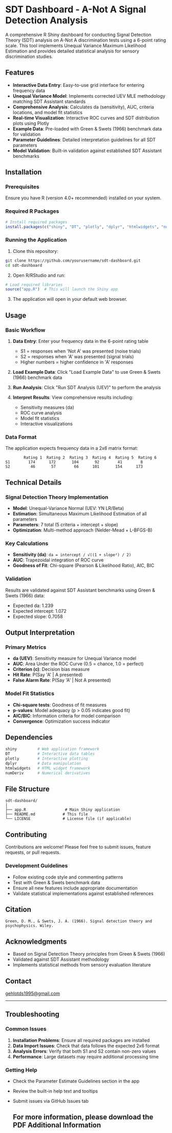 # SDT Dashboard - A-Not A Signal Detection Analysis

A comprehensive R Shiny dashboard for conducting Signal Detection Theory (SDT) analysis on A-Not A discrimination tests using a 6-point rating scale. This tool implements Unequal Variance Maximum Likelihood Estimation and provides detailed statistical analysis for sensory discrimination studies.

## Features

- **Interactive Data Entry**: Easy-to-use grid interface for entering frequency data
- **Unequal Variance Model**: Implements corrected UEV MLE methodology matching SDT Assistant standards
- **Comprehensive Analysis**: Calculates da (sensitivity), AUC, criteria locations, and model fit statistics
- **Real-time Visualization**: Interactive ROC curves and SDT distribution plots using Plotly
- **Example Data**: Pre-loaded with Green & Swets (1966) benchmark data for validation
- **Parameter Guidelines**: Detailed interpretation guidelines for all SDT parameters
- **Model Validation**: Built-in validation against established SDT Assistant benchmarks

## Installation

### Prerequisites

Ensure you have R (version 4.0+ recommended) installed on your system.

### Required R Packages

```r
# Install required packages
install.packages(c("shiny", "DT", "plotly", "dplyr", "htmlwidgets", "numDeriv"))
```

### Running the Application

1. Clone this repository:
```bash
git clone https://github.com/yourusername/sdt-dashboard.git
cd sdt-dashboard
```

2. Open R/RStudio and run:
```r
# Load required libraries
source("app.R")  # This will launch the Shiny app
```

3. The application will open in your default web browser.

## Usage

### Basic Workflow

1. **Data Entry**: Enter your frequency data in the 6-point rating table
   - S1 = responses when 'Not A' was presented (noise trials)
   - S2 = responses when 'A' was presented (signal trials)
   - Higher numbers = higher confidence in 'A' responses

2. **Load Example Data**: Click "Load Example Data" to use Green & Swets (1966) benchmark data

3. **Run Analysis**: Click "Run SDT Analysis (UEV)" to perform the analysis

4. **Interpret Results**: View comprehensive results including:
   - Sensitivity measures (da)
   - ROC curve analysis
   - Model fit statistics
   - Interactive visualizations

### Data Format

The application expects frequency data in a 2x6 matrix format:

```
        Rating 1  Rating 2  Rating 3  Rating 4  Rating 5  Rating 6
S1        174      172       104       92        41        8
S2         46       57        66      101       154      173
```

## Technical Details

### Signal Detection Theory Implementation

- **Model**: Unequal-Variance Normal (UEV: YN LR/Beta)
- **Estimation**: Simultaneous Maximum Likelihood Estimation of all parameters
- **Parameters**: 7 total (5 criteria + intercept + slope)
- **Optimization**: Multi-method approach (Nelder-Mead + L-BFGS-B)

### Key Calculations

- **Sensitivity (da)**: `da = intercept / √((1 + slope²) / 2)`
- **AUC**: Trapezoidal integration of ROC curve
- **Goodness of Fit**: Chi-square (Pearson & Likelihood Ratio), AIC, BIC

### Validation

Results are validated against SDT Assistant benchmarks using Green & Swets (1966) data:
- Expected da: 1.239
- Expected intercept: 1.072  
- Expected slope: 0.7058

## Output Interpretation

### Primary Metrics

- **da (UEV)**: Sensitivity measure for Unequal Variance model
- **AUC**: Area Under the ROC Curve (0.5 = chance, 1.0 = perfect)
- **Criterion (c)**: Decision bias measure
- **Hit Rate**: P(Say 'A' | A presented)
- **False Alarm Rate**: P(Say 'A' | Not A presented)

### Model Fit Statistics

- **Chi-square tests**: Goodness of fit measures
- **p-values**: Model adequacy (p > 0.05 indicates good fit)
- **AIC/BIC**: Information criteria for model comparison
- **Convergence**: Optimization success indicator

## Dependencies

```r
shiny         # Web application framework
DT            # Interactive data tables
plotly        # Interactive plotting
dplyr         # Data manipulation
htmlwidgets   # HTML widget framework
numDeriv      # Numerical derivatives
```

## File Structure

```
sdt-dashboard/
│
├── app.R                 # Main Shiny application
├── README.md            # This file
└── LICENSE              # License file (if applicable)
```

## Contributing

Contributions are welcome! Please feel free to submit issues, feature requests, or pull requests.

### Development Guidelines

- Follow existing code style and commenting patterns
- Test with Green & Swets benchmark data
- Ensure all new features include appropriate documentation
- Validate statistical implementations against established references

## Citation


```
Green, D. M., & Swets, J. A. (1966). Signal detection theory and psychophysics. Wiley.
```

## Acknowledgments

- Based on Signal Detection Theory principles from Green & Swets (1966)
- Validated against SDT Assistant methodology
- Implements statistical methods from sensory evaluation literature

## Contact

gehlotds1995@gmail.com

---

## Troubleshooting

### Common Issues

1. **Installation Problems**: Ensure all required packages are installed
2. **Data Import Issues**: Check that data follows the expected 2x6 format
3. **Analysis Errors**: Verify that both S1 and S2 contain non-zero values
4. **Performance**: Large datasets may require additional processing time

### Getting Help

- Check the Parameter Estimate Guidelines section in the app
- Review the built-in help text and tooltips
- Submit issues via GitHub Issues tab

  ## For more information, please download the PDF Additional Information
